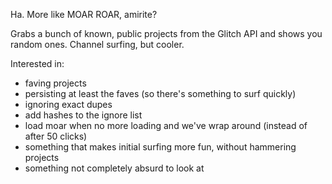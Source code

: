 Ha.  More like MOAR ROAR, amirite?

Grabs a bunch of known, public projects from the Glitch API and shows you random ones. Channel surfing, but cooler.

Interested in:
 - faving projects
 - persisting at least the faves (so there's something to surf quickly)
 - ignoring exact dupes
 - add hashes to the ignore list
 - load moar when no more loading and we've wrap around (instead of after 50 clicks)
 - something that makes initial surfing more fun, without hammering projects
 - something not completely absurd to look at